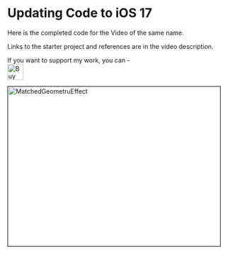 # Updating Code to iOS 17

Here is the completed code for the Video of the same name.

Links to the starter project and references are in the video description.



If you want to support my work, you can - </br>
<a href='https://ko-fi.com/Z8Z22WRVG' target='_blank'><img height='36' style='border:0px;height:36px;' src='https://cdn.ko-fi.com/cdn/kofi3.png?v=2' border='0' alt='Buy Me a Coffee at ko-fi.com' /></a>

<a href="http://www.youtube.com/watch?feature=player_embedded&v=RW--TXHaxww
" target="_blank"><img src="http://img.youtube.com/vi/RW--TXHaxww/0.jpg" 
alt="MatchedGeometruEffect" width="480" height="360" border="1" /></a>



